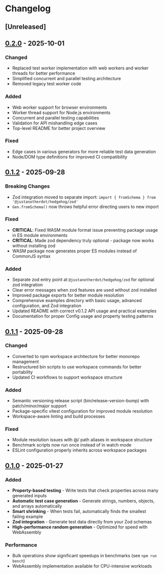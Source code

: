 # Changelog

## [Unreleased]

## [0.2.0] - 2025-10-01

### Changed
- Replaced test worker implementation with web workers and worker threads for better performance
- Simplified concurrent and parallel testing architecture
- Removed legacy test worker code

### Added
- Web worker support for browser environments
- Worker thread support for Node.js environments
- Concurrent and parallel testing capabilities
- Validation for API mishandling edge cases
- Top-level README for better project overview

### Fixed
- Edge cases in various generators for more reliable test data generation
- Node/DOM type definitions for improved CI compatibility

## [0.1.2] - 2025-09-28

### Breaking Changes
- Zod integration moved to separate import: `import { fromSchema } from '@justanotherdot/hedgehog/zod'`
- `Gen.fromSchema()` now throws helpful error directing users to new import

### Fixed
- **CRITICAL**: Fixed WASM module format issue preventing package usage in ES module environments
- **CRITICAL**: Made zod dependency truly optional - package now works without installing zod
- WASM package now generates proper ES modules instead of CommonJS syntax

### Added
- Separate zod entry point at `@justanotherdot/hedgehog/zod` for optional zod integration
- Clear error messages when zod features are used without zod installed
- Improved package exports for better module resolution
- Comprehensive examples directory with basic usage, advanced configuration, and Zod integration
- Updated README with correct v0.1.2 API usage and practical examples
- Documentation for proper Config usage and property testing patterns

## [0.1.1] - 2025-09-28

### Changed
- Converted to npm workspace architecture for better monorepo management
- Restructured bin scripts to use workspace commands for better portability
- Updated CI workflows to support workspace structure

### Added
- Semantic versioning release script (bin/release-version-bump) with patch/minor/major support
- Package-specific vitest configuration for improved module resolution
- Workspace-aware linting and build processes

### Fixed
- Module resolution issues with @/ path aliases in workspace structure
- Benchmark scripts now run once instead of in watch mode
- ESLint configuration properly inherits across workspace packages

## [0.1.0] - 2025-01-27

### Added
- **Property-based testing** - Write tests that check properties across many generated inputs
- **Automatic test case generation** - Generate strings, numbers, objects, and arrays automatically
- **Smart shrinking** - When tests fail, automatically finds the smallest failing example
- **Zod integration** - Generate test data directly from your Zod schemas
- **High-performance random generation** - Optimized for speed with WebAssembly

### Performance
- Bulk operations show significant speedups in benchmarks (see `npm run bench`)
- WebAssembly implementation available for CPU-intensive workloads

[0.2.0]: https://github.com/justanotherdot/typescript-hedgehog/releases/tag/0.2.0
[0.1.2]: https://github.com/justanotherdot/typescript-hedgehog/releases/tag/0.1.2
[0.1.1]: https://github.com/justanotherdot/typescript-hedgehog/releases/tag/0.1.1
[0.1.0]: https://github.com/justanotherdot/typescript-hedgehog/releases/tag/0.1.0